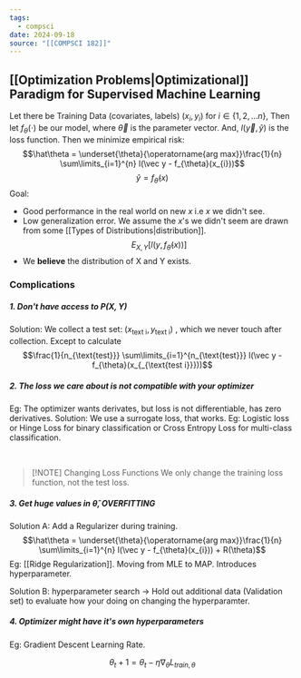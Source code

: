 ```yaml
---
tags:
  - compsci
date: 2024-09-18
source: "[[COMPSCI 182]]"
---
```


## [[Optimization Problems|Optimizational]] Paradigm for Supervised Machine Learning

Let there be Training Data (covariates, labels) $(x_{i}, y_{i})$ for $i \in \{1,2,... n\}$,
Then let $f_{\theta}(\cdot)$ be our model, where $\vec \theta$ is the parameter vector.
And, $l(\vec{y}, \hat{y})$ is the loss function.
Then we minimize empirical risk:$$\hat\theta = \underset{\theta}{\operatorname{arg max}}\frac{1}{n} \sum\limits_{i=1}^{n} l(\vec y - f_{\theta}(x_{i}))$$
$$\hat y= f_{\hat \theta}(x)$$
Goal:
- Good performance in the real world on new $x$ i.e $x$ we didn't see.
- Low generalization error. We assume the $x$'s we didn't seem are drawn from some [[Types of Distributions|distribution]].$$E_{X,Y}[l(y,f_{\hat \theta}(x))]$$
- We __believe__ the distribution of X and Y exists.


### Complications
##### 1. Don't have access to $P(X,Y)$

Solution: We collect a test set: $(x_{\text{text i}}, y_{\text{text i}})$ , which we never touch after collection.
Except to calculate $$\frac{1}{n_{\text{test}}} \sum\limits_{i=1}^{n_{\text{test}}} l(\vec y - f_{\theta}(x_{_{\text{test i}}}))$$
##### 2. The loss we care about is not compatible with your optimizer

Eg: The optimizer wants derivates, but loss is not differentiable, has zero derivatives.
Solution: We use a surrogate loss, that works.
Eg: Logistic loss or Hinge Loss for binary classification or Cross Entropy Loss for multi-class classification.

<br>

>[!NOTE]  Changing Loss Functions
>We only change the training loss function, not the test loss.

##### 3. Get huge values in $\hat \theta$, OVERFITTING

Solution A: Add a Regularizer during training. $$\hat\theta = \underset{\theta}{\operatorname{arg max}}\frac{1}{n} \sum\limits_{i=1}^{n} l(\vec y - f_{\theta}(x_{i})) + R(\theta)$$
	Eg: [[Ridge Regularization]].
		Moving from MLE to MAP.
		Introduces hyperparameter.

Solution B: hyperparameter search -> Hold out additional data (Validation set) to evaluate how your doing on changing the hyperparamter.


##### 4. Optimizer might have it's own hyperparameters

Eg: Gradient Descent Learning Rate.

$$θ_t+1 = θ_t − η∇_θL_{train, \theta}$$
